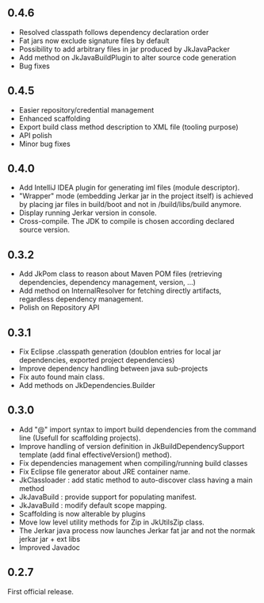 ## 0.4.6

* Resolved classpath follows dependency declaration order
* Fat jars now exclude signature files by default
* Possibility to add arbitrary files in jar produced by JkJavaPacker
* Add method on JkJavaBuildPlugin to alter source code generation 
* Bug fixes

## 0.4.5

* Easier repository/credential management
* Enhanced scaffolding
* Export build class method description to XML file (tooling purpose)
* API polish
* Minor bug fixes

## 0.4.0

* Add IntelliJ IDEA plugin for generating iml files (module descriptor).
* "Wrapper" mode (embedding Jerkar jar in the project itself) is achieved by placing jar files in build/boot and not in /build/libs/build anymore.
* Display running Jerkar version in console. 
* Cross-compile. The JDK to compile is chosen according declared source version.
 
## 0.3.2

* Add JkPom class to reason about Maven POM files (retrieving dependencies, dependency management, version, ...)
* Add method on InternalResolver for fetching directly artifacts, regardless dependency management.
* Polish on Repository API

## 0.3.1

* Fix Eclipse .classpath generation (doublon entries for local jar dependencies, exported project dependencies)
* Improve dependency handling between java sub-projects
* Fix auto found main class.
* Add methods on JkDependencies.Builder
 
## 0.3.0

* Add "@" import syntax to import build dependencies from the command line (Usefull for scaffolding projects).
* Improve handling of version definition in JkBuildDependencySupport template (add final effectiveVersion() method).
* Fix dependencies management when compiling/running build classes
* Fix Eclipse file generator about JRE container name.
* JkClassloader : add static method to auto-discover class having a main method  
* JkJavaBuild : provide support for populating manifest.
* JkJavaBuild : modify default scope mapping.
* Scaffolding is now alterable by plugins
* Move low level utility methods for Zip in JkUtilsZip class. 
* The Jerkar java process now launches Jerkar fat jar and not the normak jerkar jar + ext libs  
* Improved Javadoc
 
## 0.2.7

First official release.
